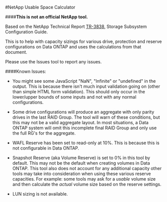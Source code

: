 #NetApp Usable Space Calculator

####**This is not an official NetApp tool.**

Based on the NetApp Technical Report [TR-3838](http://www.netapp.com/us/media/tr-3838.pdf), Storage Subsystem Configuration Guide.

This is to help with capacity sizings for various drive, protection and reserve configurations on Data ONTAP and uses the calculations from that document.

Please use the Issues tool to report any issues.

####Known Issues:
- You might see some JavaScript "NaN", "Infinite" or "undefined" in the output.  This is because there isn't much input validation going on (other than simple HTML form validation).  This should only occur in the lower/upper bounds of some inputs and not with any normal configurations.

- Some drive configurations will produce an aggregate with only parity drives in the last RAID Group.  The tool will warn of these conditions, but this may not be a valid aggregate layout.  In most situations, a Data ONTAP system will omit this incomplete final RAID Group and only use the full RG's for the aggregate.

- WAFL Reserve has been set to read-only at 10%.  This is because this is not configurable in Data ONTAP.

- Snapshot Reserve (aka Volume Reserve) is set to 0% in this tool by default.  This may not be the default when creating volumes in Data ONTAP.  This tool also does not account for any additional capacity other tools may take into consideration when using these various reserve capacities.  For example: some tools may ask for a _usable_ volume size and then calculate the _actual_ volume size based on the reserve settings.

- LUN sizing is not available.



